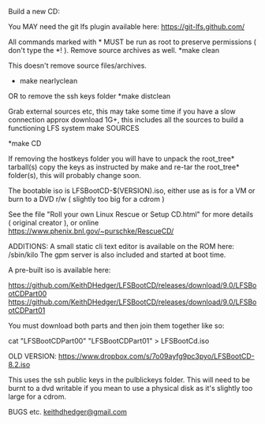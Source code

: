 Build a new CD:

You MAY need the git lfs plugin available here:
https://git-lfs.github.com/

All commands marked with * MUST be run as root to preserve permissions ( don't type the *! ).
Remove source archives as well.
*make clean

This doesn't remove source files/archives.
* make nearlyclean

OR to remove the ssh keys folder
*make distclean

Grab external sources etc, this may take some time if you have a slow connection approx download 1G+, this includes all the sources to build a functioning LFS system
make SOURCES

*make CD

If removing the hostkeys folder you will have to unpack the root_tree* tarball(s) copy the keys as instructed by make and re-tar the root_tree* folder(s), this will probably change soon.

The bootable iso is LFSBootCD-$(VERSION).iso, either use as is for a VM or burn to a DVD r/w ( slightly too big for a cdrom )

See the file "Roll your own Linux Rescue or Setup CD.html" for more details ( original creator ), or online https://www.phenix.bnl.gov/~purschke/RescueCD/

ADDITIONS:
A small static cli text editor is available on the ROM here:
/sbin/kilo
The gpm server is also included and started at boot time.

A pre-built iso is available here:

https://github.com/KeithDHedger/LFSBootCD/releases/download/9.0/LFSBootCDPart00
https://github.com/KeithDHedger/LFSBootCD/releases/download/9.0/LFSBootCDPart01

You must download both parts and then join them together like so:

cat "LFSBootCDPart00" "LFSBootCDPart01" > LFSBootCd.iso

OLD VERSION:
https://www.dropbox.com/s/7o09ayfg9pc3pyo/LFSBootCD-8.2.iso

This uses the ssh public keys in the pulblickeys folder.
This will need to be burnt to a dvd writable if you mean to use a physical disk as it's slightly too large for a cdrom.

BUGS etc.
keithdhedger@gmail.com
